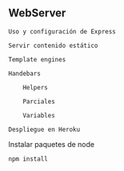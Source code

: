 ## WebServer


    Uso y configuración de Express 

    Servir contenido estático

    Template engines

    Handebars

        Helpers

        Parciales

        Variables

    Despliegue en Heroku

Instalar paquetes de node

`npm install`